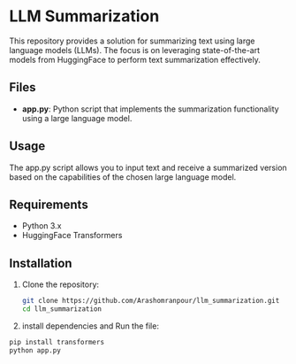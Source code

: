 # LLM Summarization

This repository provides a solution for summarizing text using large language models (LLMs). The focus is on leveraging state-of-the-art models from HuggingFace to perform text summarization effectively.

## Files

- **app.py**: Python script that implements the summarization functionality using a large language model.

## Usage
The app.py script allows you to input text and receive a summarized version based on the capabilities of the chosen large language model.
## Requirements

- Python 3.x
- HuggingFace Transformers

## Installation

1. Clone the repository:
   ```bash
   git clone https://github.com/Arashomranpour/llm_summarization.git
   cd llm_summarization
2. install dependencies and Run the file:
  ```bash
  pip install transformers
  python app.py
